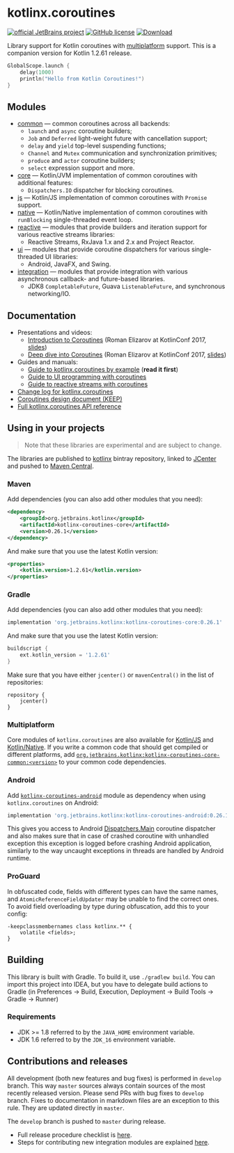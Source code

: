 # kotlinx.coroutines 

[![official JetBrains project](http://jb.gg/badges/official.svg)](https://confluence.jetbrains.com/display/ALL/JetBrains+on+GitHub)
[![GitHub license](https://img.shields.io/badge/license-Apache%20License%202.0-blue.svg?style=flat)](http://www.apache.org/licenses/LICENSE-2.0)
[![Download](https://api.bintray.com/packages/kotlin/kotlinx/kotlinx.coroutines/images/download.svg?version=0.26.1) ](https://bintray.com/kotlin/kotlinx/kotlinx.coroutines/0.26.1)

Library support for Kotlin coroutines with [multiplatform](#multiplatform) support.
This is a companion version for Kotlin 1.2.61 release.

```kotlin
GlobalScope.launch {
    delay(1000)
    println("Hello from Kotlin Coroutines!")
}
```

## Modules

* [common](common/README.md) &mdash; common coroutines across all backends:
  * `launch` and `async` coroutine builders;
  * `Job` and `Deferred` light-weight future with cancellation support;
  * `delay` and `yield` top-level suspending functions;
  * `Channel` and `Mutex` communication and synchronization primitives;
  * `produce` and `actor` coroutine builders;
  * `select` expression support and more.
* [core](core/README.md) &mdash; Kotlin/JVM implementation of common coroutines with additional features:
  * `Dispatchers.IO` dispatcher for blocking coroutines.
* [js](js/README.md) &mdash; Kotlin/JS implementation of common coroutines with `Promise` support.
* [native](native/README.md) &mdash; Kotlin/Native implementation of common coroutines with `runBlocking` single-threaded event loop.
* [reactive](reactive/README.md) &mdash; modules that provide builders and iteration support for various reactive streams libraries:
  * Reactive Streams, RxJava 1.x and 2.x and Project Reactor. 
* [ui](ui/README.md) &mdash; modules that provide coroutine dispatchers for various single-threaded UI libraries:
  * Android, JavaFX, and Swing.
* [integration](integration/README.md) &mdash; modules that provide integration with various asynchronous callback- and future-based libraries.
  * JDK8 `CompletableFuture`, Guava `ListenableFuture`, and synchronous networking/IO.

## Documentation

* Presentations and videos:
   * [Introduction to Coroutines](https://www.youtube.com/watch?v=_hfBv0a09Jc) (Roman Elizarov at KotlinConf 2017, [slides](https://www.slideshare.net/elizarov/introduction-to-coroutines-kotlinconf-2017))
   * [Deep dive into Coroutines](https://www.youtube.com/watch?v=YrrUCSi72E8) (Roman Elizarov at KotlinConf 2017, [slides](https://www.slideshare.net/elizarov/deep-dive-into-coroutines-on-jvm-kotlinconf-2017))
* Guides and manuals: 
  * [Guide to kotlinx.coroutines by example](coroutines-guide.md) (**read it first**)
  * [Guide to UI programming with coroutines](ui/coroutines-guide-ui.md)
  * [Guide to reactive streams with coroutines](reactive/coroutines-guide-reactive.md)
* [Change log for kotlinx.coroutines](CHANGES.md)
* [Coroutines design document (KEEP)](https://github.com/Kotlin/kotlin-coroutines/blob/master/kotlin-coroutines-informal.md)
* [Full kotlinx.coroutines API reference](http://kotlin.github.io/kotlinx.coroutines)
 
## Using in your projects

> Note that these libraries are experimental and are subject to change.

The libraries are published to [kotlinx](https://bintray.com/kotlin/kotlinx/kotlinx.coroutines) bintray repository,
linked to [JCenter](https://bintray.com/bintray/jcenter?filterByPkgName=kotlinx.coroutines) and 
pushed to [Maven Central](https://search.maven.org/#search%7Cga%7C1%7Cg%3Aorg.jetbrains.kotlinx%20a%3Akotlinx-coroutines*).

### Maven

Add dependencies (you can also add other modules that you need):

```xml
<dependency>
    <groupId>org.jetbrains.kotlinx</groupId>
    <artifactId>kotlinx-coroutines-core</artifactId>
    <version>0.26.1</version>
</dependency>
```

And make sure that you use the latest Kotlin version:

```xml
<properties>
    <kotlin.version>1.2.61</kotlin.version>
</properties>
```

### Gradle

Add dependencies (you can also add other modules that you need):

```groovy
implementation 'org.jetbrains.kotlinx:kotlinx-coroutines-core:0.26.1'
```

And make sure that you use the latest Kotlin version:

```groovy
buildscript {
    ext.kotlin_version = '1.2.61'
}
```

Make sure that you have either `jcenter()` or `mavenCentral()` in the list of repositories:

```
repository {
    jcenter()
}
```

### Multiplatform

Core modules of `kotlinx.coroutines` are also available for 
[Kotlin/JS](js/README.md) and [Kotlin/Native](native/README.md). If you write
a common code that should get compiled or different platforms, add 
[`org.jetbrains.kotlinx:kotlinx-coroutines-core-common:<version>`](common/kotlinx-coroutines-core-common/README.md) 
to your common code dependencies.

### Android

Add [`kotlinx-coroutines-android`](ui/kotlinx-coroutines-android)
module as dependency when using `kotlinx.coroutines` on Android:

```groovy
implementation 'org.jetbrains.kotlinx:kotlinx-coroutines-android:0.26.1'
```
This gives you access to Android [Dispatchers.Main](https://kotlin.github.io/kotlinx.coroutines/kotlinx-coroutines-android/kotlinx.coroutines.experimental.android/kotlinx.coroutines.experimental.-dispatchers/index.html)
coroutine dispatcher and also makes sure that in case of crashed coroutine with unhandled exception this
exception is logged before crashing Android application, similarly to the way uncaught exceptions in 
threads are handled by Android runtime. 

### ProGuard

In obfuscated code, fields with different types can have the same names,
and `AtomicReferenceFieldUpdater` may be unable to find the correct ones.
To avoid field overloading by type during obfuscation, add this to your config:

```
-keepclassmembernames class kotlinx.** {
    volatile <fields>;
}
```

## Building 

This library is built with Gradle. To build it, use `./gradlew build`. 
You can import this project into IDEA, but you have to delegate build actions
to Gradle (in Preferences -> Build, Execution, Deployment -> Build Tools -> Gradle -> Runner)

### Requirements

* JDK >= 1.8 referred to by the `JAVA_HOME` environment variable.
* JDK 1.6 referred to by the `JDK_16` environment variable.

## Contributions and releases

All development (both new features and bug fixes) is performed in `develop` branch. 
This way `master` sources always contain sources of the most recently released version.
Please send PRs with bug fixes to `develop` branch.
Fixes to documentation in markdown files are an exception to this rule. They are updated directly in `master`.
                                                                          
The `develop` branch is pushed to `master` during release.

* Full release procedure checklist is [here](RELEASE.md).
* Steps for contributing new integration modules are explained [here](integration/README.md#Contributing).

